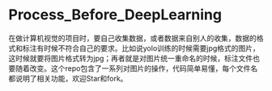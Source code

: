 # Process_Before_DeepLearning

在做计算机视觉的项目时，要自己收集数据，或者数据来自别人的收集，数据的格式和标注有时候不符合自己的要求。比如说yolo训练的时候需要jpg格式的图片，这时候就要将图片格式转为jpg；再者就是对图片统一重命名的时候，标注文件也要随着改变。这个repo包含了一系列对图片的操作，代码简单易懂，每个文件名都说明了相关功能，欢迎Star和fork。